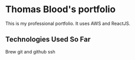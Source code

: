 # Thomas Blood's portfolio

This is my professional portfolio. It uses AWS and ReactJS.

## Technologies Used So Far

Brew
git and github
ssh
